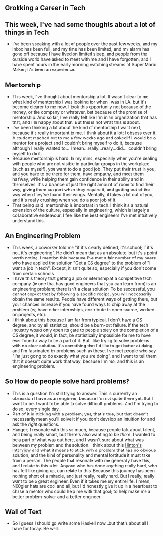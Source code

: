 ## Grokking a Career in Tech

## This week, I've had some thoughts about a lot of things in Tech
- I've been speaking with a lot of people over the past few weeks, and my inbox has been full, 
  and my time has been limited, and my alarm has gone off because I have lived on limited sleep,
  and people from the outside world have asked to meet with me and I have forgotten, and I have spent
  hours in the early morning watching streams of Super Mario Maker; it's been an experience.
  
## Mentorship
- This week, I've thought about mentorship a lot. It wasn't clear to me what kind of mentorship I was
  looking for when I was in LA, but it's become clearer to me now. I took this opportunity not because
  of the money, or the company or whatever, but because of the promise of mentorship. And so far, I've
  really felt like I'm in an organization that has that, and I'm happy about that. But this is not what
  this is about.
- I've been thinking a lot about the kind of mentorship I want next, because it's really important to me.
  I think about it a lot; I obsess over it. A student reached out to me a few weeks ago and asked if I would
  be a mentor for a project and I couldn't bring myself to do it, because although I really wanted to...
  I mean...really...really...did...I couldn't bring myself to do it. 
- Because mentorship is hard. In my mind, especially when you're dealing with people who are not visible 
  in particular groups in the workplace (such as myself), you want to do a good job. They put their trust
  in you, and you have to be there for them, have empathy, and meet them halfway, while helping them gain
  confidence in their ability and in themselves. It's a balance of just the right amount of room to find their
  way, giving them support when they require it, and getting out of the way when they've found their wings.
  Mentally, it takes a lot out of you, and it's really crushing when you do a poor job of it.
- That being said, mentorship is important in tech. I think it's a natural extension of the culture, especially
  in engineering, which is largely a collaborative endeavour. I feel like the best engineers I've met intuitively
  understand this. 
  
## An Engineering Problem
- This week, a coworker told me "if it's clearly defined, it's school; if it's not, it's engineering". He didn't
  mean that as an absolute, but it's a point worth noting. I mention this because I've met a fair number of my peers
  who have applied the solution "Get a CS degree" to the problem of "I want a job in tech". Except, it isn't 
  quite so, especially if you don't come from certain schools. 
- I have this theory that getting a job or internship at a competitive tech company (ie one that has good engineers
  that you can learn from) is an engineering problem; there isn't a clear solution. To be successful, you cannot
  expect that by following a specific recipe, you will necessarily obtain the same results. People have different 
  ways of getting there, but your chances increase if you have found ways to chip away at the problem (eg have
  other internships, contribute to open source, worked on projects, etc). 
- I think about this because I am far from typical. I don't have a CS degree, and by all statistics, should
  be a burn-out failure. If the tech industry would only open its gate to people solely on the completion of a 
  CS degree, it would, in fact, be statistically impossible for me to have ever found a way to be a part of it.
  But I like trying to solve problems with no clear solution. It's something that I'd like to get better at doing,
  and I'm fascinated by problems such as these. I've met people who say "I'm just going to do exactly what you are
  doing", and I want to tell them that it doesn't quite work that way, because I'm *me*, and this is an engineering
  problem. 
  
## So How do people solve hard problems?
- This is a question I'm still trying to answer. This is currently an obsession I have as an engineer, because I'm
  not quite there yet. But I want to be. I want to be able to solve difficult problems. And I'm trying to do so,
  every single day. 
- Part of it is sticking with a problem; yes, that's true, but that doesn't necessarily mean you'll solve it if you
  don't develop an intuition for and ask the *right* questions. 
- Hunger; I resonate with this so much, because people talk about talent, and being really smart, but there's also
  wanting to *be there*. I wanted to be a part of what was out here, and I wasn't sure about what was between my 
  problem and the solution. I think about this [Hinton's interview](https://www.youtube.com/watch?v=l9RWTMNnvi4)
  and what it means to stick with a problem that has no obvious solution, and the kind of personality and mental
  fortitude it must take from a person. The people that resonate with me generally have this, and I relate to this
  a lot. Anyone who has done anything really hard, who has felt like giving up, can relate to this. Because this 
  journey has been nothing short of a miracle, and just really, really hard. But I really, really want to be 
  a great engineer. Even if it takes me my entire life. I mean, N00gler hats are cool and all, but I'd honestly
  give it up in a heartbeat to chase a mentor who could help me with that goal; to help make me a better problem-solver
  and a better engineer.
  
## Wall of Text
 - So I guess I should go write some Haskell now...but that's about all I have for today. Be well. 
  
  
  
